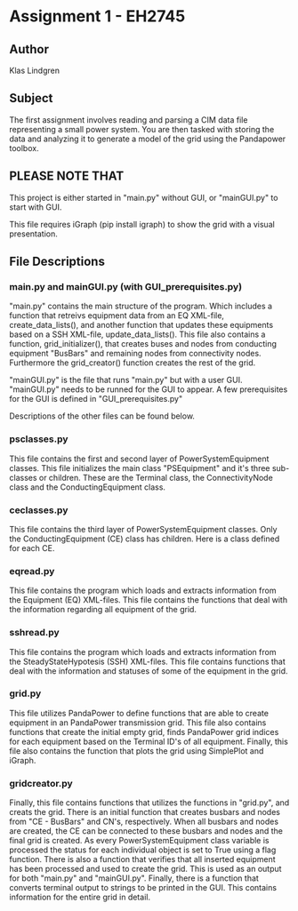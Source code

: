 # Assignment 1 - EH2745

## Author

Klas Lindgren

## Subject

The first assignment involves reading and parsing a CIM data file
representing a small power system. You are then tasked with storing the data
and analyzing it to generate a model of the grid using the Pandapower toolbox.

## PLEASE NOTE THAT

This project is either started in "main.py" without GUI, or "mainGUI.py" to
start with GUI.

This file requires iGraph (pip install igraph) to show the grid with a
visual presentation.

## File Descriptions

### main.py and mainGUI.py (with GUI_prerequisites.py)

"main.py" contains the main structure of the program. Which includes a function
that retreivs equipment data from an EQ XML-file, create_data_lists(), and
another function that updates these equipments based on a SSH XML-file,
update_data_lists(). This file also contains a function, grid_initializer(),
that creates buses and nodes from conducting equipment "BusBars" and remaining
nodes from connectivity nodes. Furthermore the grid_creator() function creates
the rest of the grid.

"mainGUI.py" is the file that runs "main.py" but with a user GUI. "mainGUI.py"
needs to be runned for the GUI to appear. A few prerequisites for the GUI is
defined in "GUI_prerequisites.py"

Descriptions of the other files can be found below.

### psclasses.py

This file contains the first and second layer of PowerSystemEquipment classes.
This file initializes the main class "PSEquipment" and it's three sub-classes
or children. These are the Terminal class, the ConnectivityNode class and the
ConductingEquipment class.

### ceclasses.py

This file contains the third layer of PowerSystemEquipment classes. Only the
ConductingEquipment (CE) class has children. Here is a class defined for each
CE.

### eqread.py

This file contains the program which loads and extracts information from the
Equipment (EQ) XML-files. This file contains the functions that deal with the
information regarding all equipment of the grid.

### sshread.py

This file contains the program which loads and extracts information from the
SteadyStateHypotesis (SSH) XML-files. This file contains functions that deal
with the information and statuses of some of the equipment in the grid.

### grid.py

This file utilizes PandaPower to define functions that are able to create
equipment in an PandaPower transmission grid. This file also contains functions
that create the initial empty grid, finds PandaPower grid indices for each
equipment based on the Terminal ID's of all equipment. Finally, this file also
contains the function that plots the grid using SimplePlot and iGraph.

### gridcreator.py

Finally, this file contains functions that utilizes the functions in "grid.py",
and creats the grid. There is an initial function that creates busbars and
nodes from "CE - BusBars" and CN's, respectively. When all busbars and nodes
are created, the CE can be connected to these busbars and nodes and the final
grid is created. As every PowerSystemEquipment class variable is processed the
status for each individual object is set to True using a flag function. There
is also a function that verifies that all inserted equipment has been processed
and used to create the grid. This is used as an output for both "main.py" and
"mainGUI.py". Finally, there is a function that converts terminal output to
strings to be printed in the GUI. This contains information for the entire grid
in detail.
